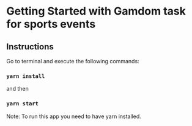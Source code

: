 # Getting Started with Gamdom task for sports events

## Instructions

Go to terminal and execute the following commands:

### `yarn install`

and then

### `yarn start`

Note: To run this app you need to have yarn installed.